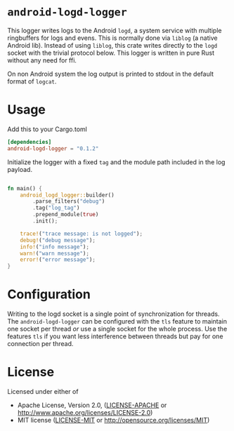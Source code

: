 <!-- cargo-sync-readme start -->

# `android-logd-logger`

This logger writes logs to the Android `logd`, a system service with
multiple ringbuffers for logs and evens. This is normally done
via `liblog` (a native Android lib). Instead of using `liblog`, this crate
writes directly to the `logd` socket with the trivial protocol below.
This logger is written in pure Rust without any need for ffi.

[log]: https://docs.rs/log/*/log/
[`error!`]: https://docs.rs/log/*/log/macro.error.html
[`warn!`]: https://docs.rs/log/*/log/macro.warn.html
[`info!`]: https://docs.rs/log/*/log/macro.info.html
[`debug!`]: https://docs.rs/log/*/log/macro.debug.html
[`trace!`]: https://docs.rs/log/*/log/macro.trace.html

On non Android system the log output is printed to stdout in the default
format of `logcat`.

# Usage

Add this to your Cargo.toml

```toml
[dependencies]
android-logd-logger = "0.1.2"
```
Initialize the logger with a fixed `tag` and the module path included
in the log payload.

```rust

fn main() {
    android_logd_logger::builder()
        .parse_filters("debug")
        .tag("log_tag")
        .prepend_module(true)
        .init();

    trace!("trace message: is not logged");
    debug!("debug message");
    info!("info message");
    warn!("warn message");
    error!("error message");
}

```

# Configuration

Writing to the logd socket is a single point of synchronization for threads.
The `android-logd-logger` can be configured with the `tls` feature to maintain
one socket per thread *or* use a single socket for the whole process.
Use the features `tls` if you want less interference between threads but pay
for one connection per thread.

# License

Licensed under either of

 * Apache License, Version 2.0, ([LICENSE-APACHE](LICENSE-APACHE) or http://www.apache.org/licenses/LICENSE-2.0)
 * MIT license ([LICENSE-MIT](LICENSE-MIT) or http://opensource.org/licenses/MIT)

<!-- cargo-sync-readme end -->
